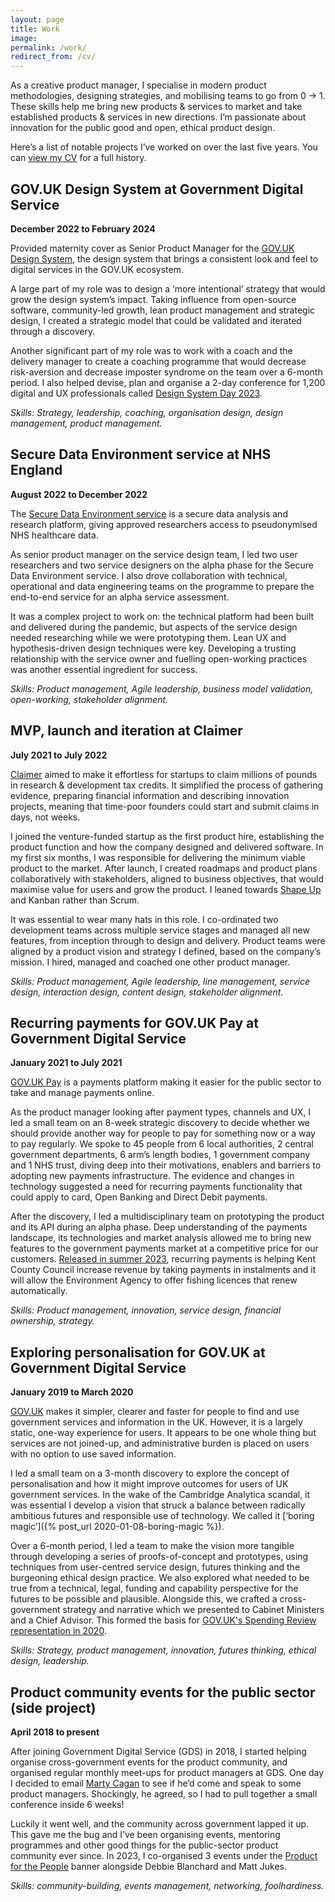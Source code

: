 ```yaml
---
layout: page
title: Work
image:
permalink: /work/
redirect_from: /cv/
---
```


As a creative product manager, I specialise in modern product methodologies, designing strategies, and mobilising teams to go from 0 → 1. These skills help me bring new products & services to market and take established products & services in new directions. I’m passionate about innovation for the public good and open, ethical product design.

Here’s a list of notable projects I’ve worked on over the last five years. You can <a href="https://standardresume.co/stevenjmesser" target="_blank" onclick="window.fathom.trackGoal('YEQH7NTS', 0);">view my CV</a> for a full history.

## GOV.UK Design System at Government Digital Service
**December 2022 to February 2024**

Provided maternity cover as Senior Product Manager for the [GOV.‌UK Design System](https://gov.uk/design-system), the design system that brings a consistent look and feel to digital services in the GOV.UK ecosystem. 

A large part of my role was to design a ‘more intentional’ strategy that would grow the design system’s impact. Taking influence from open-source software, community-led growth, lean product management and strategic design, I created a strategic model that could be validated and iterated through a discovery. 

Another significant part of my role was to work with a coach and the delivery manager to create a coaching programme that would decrease risk-aversion and decrease imposter syndrome on the team over a 6-month period. I also helped devise, plan and organise a 2-day conference for 1,200 digital and UX professionals called [Design System Day 2023](https://design-system.service.gov.uk/community/design-system-day-2023/).

_Skills: Strategy, leadership, coaching, organisation design, design management, product management._

## Secure Data Environment service at NHS England
**August 2022 to December 2022**

The [Secure Data Environment service](https://digital.nhs.uk/services/secure-data-environment-service) is a secure data analysis and research platform, giving approved researchers access to pseudonymised NHS healthcare data. 

As senior product manager on the service design team, I led two user researchers and two service designers on the alpha phase for the Secure Data Environment service. I also drove collaboration with technical, operational and data engineering teams on the programme to prepare the end-to-end service for an alpha service assessment.

It was a complex project to work on: the technical platform had been built and delivered during the pandemic, but aspects of the service design needed researching while we were prototyping them. Lean UX and hypothesis-driven design techniques were key. Developing a trusting relationship with the service owner and fuelling open-working practices was another essential ingredient for success.

_Skills: Product management, Agile leadership, business model validation, open-working, stakeholder alignment._

## MVP, launch and iteration at Claimer
**July 2021 to July 2022**

[Claimer](https://www.claimer.com) aimed to make it effortless for startups to claim millions of pounds in research & development tax credits. It simplified the process of gathering evidence, preparing financial information and describing innovation projects, meaning that time-poor founders could start and submit claims in days, not weeks.

I joined the venture-funded startup as the first product hire, establishing the product function and how the company designed and delivered software. In my first six months, I was responsible for delivering the minimum viable product to the market. After launch, I created roadmaps and product plans collaboratively with stakeholders, aligned to business objectives, that would maximise value for users and grow the product. I leaned towards [Shape Up](https://basecamp.com/shapeup) and Kanban rather than Scrum.

It was essential to wear many hats in this role. I co-ordinated two development teams across multiple service stages and managed all new features, from inception through to design and delivery. Product teams were aligned by a product vision and strategy I defined, based on the company’s mission. I hired, managed and coached one other product manager.

_Skills: Product management, Agile leadership, line management, service design, interaction design, content design, stakeholder alignment._

## Recurring payments for GOV.UK Pay at Government Digital Service
**January 2021 to July 2021**

[GOV.UK Pay](https://gov.uk/pay) is a payments platform making it easier for the public sector to take and manage payments online.

As the product manager looking after payment types, channels and UX, I led a small team on an 8-week strategic discovery to decide whether we should provide another way for people to pay for something now or a way to pay regularly. We spoke to 45 people from 6 local authorities, 2 central government departments, 6 arm’s length bodies, 1 government company and 1 NHS trust, diving deep into their motivations, enablers and barriers to adopting new payments infrastructure. The evidence and changes in technology suggested a need for recurring payments functionality that could apply to card, Open Banking and Direct Debit payments.

After the discovery, I led a multidisciplinary team on prototyping the product and its API during an alpha phase. Deep understanding of the payments landscape, its technologies and market analysis allowed me to bring new features to the government payments market at a competitive price for our customers. [Released in summer 2023](https://gds.blog.gov.uk/2023/07/05/new-recurring-payments-and-webhook-features-available-through-gov-uk-pay/), recurring payments is helping Kent County Council increase revenue by taking payments in instalments and it will allow the Environment Agency to offer fishing licences that renew automatically.

_Skills: Product management, innovation, service design, financial ownership, strategy._

## Exploring personalisation for GOV.UK at Government Digital Service
**January 2019 to March 2020**

[GOV.UK](https://gov.uk) makes it simpler, clearer and faster for people to find and use government services and information in the UK. However, it is a largely static, one-way experience for users. It appears to be one whole thing but services are not joined-up, and administrative burden is placed on users with no option to use saved information.

I led a small team on a 3-month discovery to explore the concept of personalisation and how it might improve outcomes for users of UK government services. In the wake of the Cambridge Analytica scandal, it was essential I develop a vision that struck a balance between radically ambitious futures and responsible use of technology. We called it [‘boring magic’]({% post_url 2020-01-08-boring-magic %}).

Over a 6-month period, I led a team to make the vision more tangible through developing a series of proofs-of-concept and prototypes, using techniques from user-centred service design, futures thinking and the burgeoning ethical design practice. We also explored what needed to be true from a technical, legal, funding and capability perspective for the futures to be possible and plausible. Alongside this, we crafted a cross-government strategy and narrative which we presented to Cabinet Ministers and a Chief Advisor. This formed the basis for [GOV.UK's Spending Review representation in 2020](https://www.gov.uk/government/publications/spending-review-2020-documents/spending-review-2020#:~:text=personalised%20public%20services).

_Skills: Strategy, product management, innovation, futures thinking, ethical design, leadership._

## Product community events for the public sector (side project)
**April 2018 to present**

After joining Government Digital Service (GDS) in 2018, I started helping organise cross-government events for the product community, and organised regular monthly meet-ups for product managers at GDS. One day I decided to email [Marty Cagan](https://www.svpg.com/team/marty-cagan/) to see if he’d come and speak to some product managers. Shockingly, he agreed, so I had to pull together a small conference inside 6 weeks!

Luckily it went well, and the community across government lapped it up. This gave me the bug and I’ve been organising events, mentoring programmes and other good things for the public-sector product community ever since. In 2023, I co-organised 3 events under the [Product for the People](https://productforthepeople.xyz/about) banner alongside Debbie Blanchard and Matt Jukes.

_Skills: community-building, events management, networking, foolhardiness._